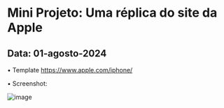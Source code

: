 <h1><b>Mini Projeto: Uma réplica do site da Apple</b></h1>

<h2><b>Data: 01-agosto-2024</b></h2>

• Template
https://www.apple.com/iphone/

• Screenshot:

![image](https://github.com/user-attachments/assets/2a1d6094-3f6e-40ff-81ef-48eef6a980c7)
